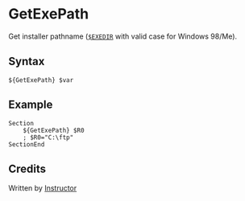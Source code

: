 # GetExePath

Get installer pathname ([`$EXEDIR`][1] with valid case for Windows 98/Me).

## Syntax

	${GetExePath} $var

## Example

	Section
		${GetExePath} $R0
		; $R0="C:\ftp"
	SectionEnd

## Credits

Written by [Instructor][2]

[1]: ../../Variables/EXEDIR.md
[2]: http://nsis.sourceforge.net/User:Instructor